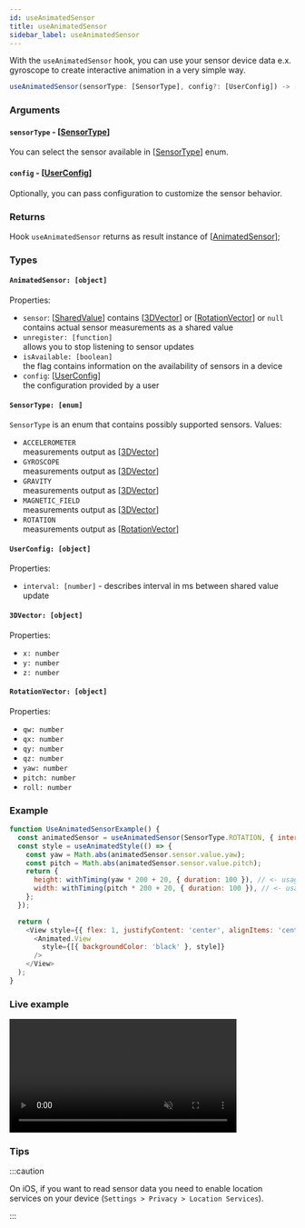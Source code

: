 ```yaml
---
id: useAnimatedSensor
title: useAnimatedSensor
sidebar_label: useAnimatedSensor
---
```


With the `useAnimatedSensor` hook, you can use your sensor device data e.x. gyroscope to create interactive animation in a very simple way.

```js
useAnimatedSensor(sensorType: [SensorType], config?: [UserConfig]) -> [AnimatedSensor]
```

### Arguments

#### `sensorType` - [[SensorType](#sensortype-enum)]
You can select the sensor available in [[SensorType](#sensortype-enum)] enum.

#### `config` - [[UserConfig](#userconfig-object)]
Optionally, you can pass configuration to customize the sensor behavior.

### Returns
Hook `useAnimatedSensor` returns as result instance of [[AnimatedSensor](#animatedsensor-object)];

### Types

#### `AnimatedSensor: [object]`
Properties:
* `sensor`: [[SharedValue](../../api/hooks/useSharedValue)] contains [[3DVector](#3dvector-object)] or [[RotationVector](#rotationvector-object)] or `null`  
  contains actual sensor measurements as a shared value
* `unregister: [function]`  
  allows you to stop listening to sensor updates
* `isAvailable: [boolean]`  
  the flag contains information on the availability of sensors in a device
* `config`: [[UserConfig](#userconfig-object)]  
  the configuration provided by a user

#### `SensorType: [enum]`
`SensorType` is an enum that contains possibly supported sensors.
Values:
* `ACCELEROMETER`  
  measurements output as [[3DVector](#3dvector-object)]
* `GYROSCOPE`  
  measurements output as [[3DVector](#3dvector-object)]
* `GRAVITY`  
  measurements output as [[3DVector](#3dvector-object)]
* `MAGNETIC_FIELD`  
  measurements output as [[3DVector](#3dvector-object)]
* `ROTATION`  
  measurements output as [[RotationVector](#rotationvector-object)]

#### `UserConfig: [object]`
Properties:
* `interval: [number]` - describes interval in ms between shared value update

#### `3DVector: [object]`
Properties:
* `x: number`
* `y: number`
* `z: number`

#### `RotationVector: [object]`
Properties:
* `qw: number`
* `qx: number`
* `qy: number`
* `qz: number`
* `yaw: number`
* `pitch: number`
* `roll: number`

### Example
```js
function UseAnimatedSensorExample() {
  const animatedSensor = useAnimatedSensor(SensorType.ROTATION, { interval: 10 }); // <- initialization
  const style = useAnimatedStyle(() => {
    const yaw = Math.abs(animatedSensor.sensor.value.yaw);
    const pitch = Math.abs(animatedSensor.sensor.value.pitch);
    return {
      height: withTiming(yaw * 200 + 20, { duration: 100 }), // <- usage
      width: withTiming(pitch * 200 + 20, { duration: 100 }), // <- usage
    };
  });

  return (
    <View style={{ flex: 1, justifyContent: 'center', alignItems: 'center' }}>
      <Animated.View
        style={[{ backgroundColor: 'black' }, style]}
      />
    </View>
  );
}
```

### Live example

<video src="https://user-images.githubusercontent.com/36106620/158634922-eaad656e-c837-44d5-8d51-8e7fa27c5a16.mp4" controls="controls" muted="muted" width="400"></video>

### Tips

:::caution

On iOS, if you want to read sensor data you need to enable location services on your device (`Settings > Privacy > Location Services`).

:::
